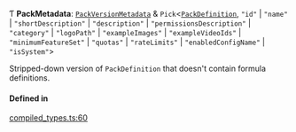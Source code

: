 Ƭ **PackMetadata**: [`PackVersionMetadata`](PackVersionMetadata.md) & `Pick`<[`PackDefinition`](../interfaces/PackDefinition.md), ``"id"`` \| ``"name"`` \| ``"shortDescription"`` \| ``"description"`` \| ``"permissionsDescription"`` \| ``"category"`` \| ``"logoPath"`` \| ``"exampleImages"`` \| ``"exampleVideoIds"`` \| ``"minimumFeatureSet"`` \| ``"quotas"`` \| ``"rateLimits"`` \| ``"enabledConfigName"`` \| ``"isSystem"``\>

Stripped-down version of `PackDefinition` that doesn't contain formula definitions.

#### Defined in

[compiled_types.ts:60](https://github.com/coda/packs-sdk/blob/main/compiled_types.ts#L60)
